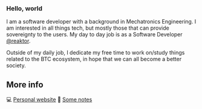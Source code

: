 ### Hello, world

I am a software developer with a background in Mechatronics Engineering. I am interested in all things tech, but mostly those that can provide sovereignty to the users.
My day to day job is as a Software Developer [@reaktor](https://github.com/reaktor).

Outside of my daily job, I dedicate my free time to work on/study things related to the BTC ecosystem, in hope that we can all become a better society.

<!--
- ⚙️ Mechatronics Engineer by [@CEFET](https://www.cefetmg.br/home/)
- 🇧🇷🇵🇹 Brazilian living in Lisbon, Portugal
- 🗣️ Native <b>Portuguese</b> speaker. Professional working proficiency in <b>English</b>. Learning <b>French</b>.
- :computer: Software Developer [@reaktor](https://github.com/reaktor)
-->

<!--

Here are some of the usual things I do, play and/or work with. I'm a <b>*fast learner*</b>, so I'm able to understand almost everything with proper time and study.
> Don't ask me if I'm capable, just give me the mission.
> ~Unknown

---

 <p align="center">
 <img src="https://github-readme-stats-indol-omega.vercel.app/api?username=guilospanck&count_private=true&theme=midnight-purple&show_icons=true" alt="guilospanck"/> 
 </p>
 
 <p align="center">
 <img src="https://github-readme-stats-indol-omega.vercel.app/api/top-langs/?username=guilospanck&layout=compact&theme=midnight-purple" alt="languages" />
 </p>
 -->
 
 <!--
  <p align="center">
 <img src="http://github-readme-streak-stats.herokuapp.com?user=Guilospanck&theme=dark&hide_border=true&date_format=M%20j%5B%2C%20Y%5D" alt="streak" />
 </p>
 -->

## More info
💻 [Personal website](https://guilospanck.github.io/me/)
📕 [Some notes](https://guilospanck.github.io/notes/)
